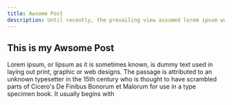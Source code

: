 ```yaml
---
title: Awsome Post
description: Until recently, the prevailing view assumed lorem ipsum was born as a nonsense text.
---
```


## This is my Awsome Post

Lorem ipsum, or lipsum as it is sometimes known, is dummy text used in laying out print, graphic or web designs. The passage is attributed to an unknown typesetter in the 15th century who is thought to have scrambled parts of Cicero's De Finibus Bonorum et Malorum for use in a type specimen book. It usually begins with
